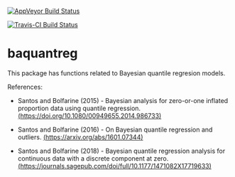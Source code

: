[![AppVeyor Build Status](https://ci.appveyor.com/api/projects/status/github/brsantos/baquantreg?branch=master&svg=true)](https://ci.appveyor.com/project/brsantos/baquantreg)

[![Travis-CI Build Status](https://travis-ci.org/brsantos/baquantreg.svg?branch=master)](https://travis-ci.org/brsantos/baquantreg)

# baquantreg

This package has functions related to Bayesian quantile regresion models. 

References:

- Santos and Bolfarine (2015) - Bayesian analysis for zero-or-one inflated proportion data using quantile regression. [(https://doi.org/10.1080/00949655.2014.986733)](https://doi.org/10.1080/00949655.2014.986733)

- Santos and Bolfarine (2016) - On Bayesian quantile regression and outliers. [(https://arxiv.org/abs/1601.07344)](https://arxiv.org/abs/1601.07344)

- Santos and Bolfarine (2018) - Bayesian quantile regression analysis for continuous data with a discrete component at zero. [(https://journals.sagepub.com/doi/full/10.1177/1471082X17719633)](https://journals.sagepub.com/doi/full/10.1177/1471082X17719633)
